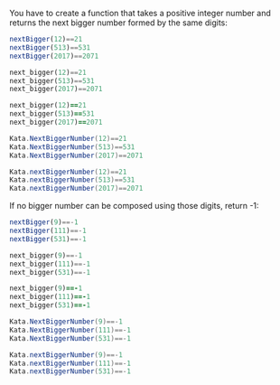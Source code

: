 You have to create a function that takes a positive integer number and returns the next bigger number formed by the same digits:
```javascript
nextBigger(12)==21
nextBigger(513)==531
nextBigger(2017)==2071
```
```python
next_bigger(12)==21
next_bigger(513)==531
next_bigger(2017)==2071
```
```ruby
next_bigger(12)==21
next_bigger(513)==531
next_bigger(2017)==2071
```
```csharp
Kata.NextBiggerNumber(12)==21
Kata.NextBiggerNumber(513)==531
Kata.NextBiggerNumber(2017)==2071
```
```java
Kata.nextBiggerNumber(12)==21
Kata.nextBiggerNumber(513)==531
Kata.nextBiggerNumber(2017)==2071
```
If no bigger number can be composed using those digits, return -1:
```javascript
nextBigger(9)==-1
nextBigger(111)==-1
nextBigger(531)==-1
```
```python
next_bigger(9)==-1
next_bigger(111)==-1
next_bigger(531)==-1
```
```ruby
next_bigger(9)==-1
next_bigger(111)==-1
next_bigger(531)==-1
```
```csharp
Kata.NextBiggerNumber(9)==-1
Kata.NextBiggerNumber(111)==-1
Kata.NextBiggerNumber(531)==-1
```
```java
Kata.nextBiggerNumber(9)==-1
Kata.nextBiggerNumber(111)==-1
Kata.nextBiggerNumber(531)==-1
```